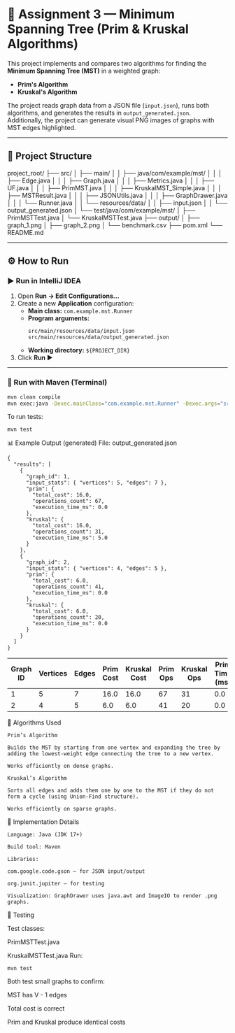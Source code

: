 # 🧩 Assignment 3 — Minimum Spanning Tree (Prim & Kruskal Algorithms)

This project implements and compares two algorithms for finding the **Minimum Spanning Tree (MST)** in a weighted graph:
- **Prim's Algorithm**
- **Kruskal's Algorithm**

The project reads graph data from a JSON file (`input.json`), runs both algorithms, and generates the results in `output_generated.json`.  
Additionally, the project can generate visual PNG images of graphs with MST edges highlighted.

---

## 📁 Project Structure

project_root/
├── src/
│ ├── main/
│ │ ├── java/com/example/mst/
│ │ │ ├── Edge.java
│ │ │ ├── Graph.java
│ │ │ ├── Metrics.java
│ │ │ ├── UF.java
│ │ │ ├── PrimMST.java
│ │ │ ├── KruskalMST_Simple.java
│ │ │ ├── MSTResult.java
│ │ │ ├── JSONUtils.java
│ │ │ ├── GraphDrawer.java
│ │ │ └── Runner.java
│ │ └── resources/data/
│ │ ├── input.json
│ │ └── output_generated.json
│ └── test/java/com/example/mst/
│ ├── PrimMSTTest.java
│ └── KruskalMSTTest.java
├── output/
│ ├── graph_1.png
│ ├── graph_2.png
│ └── benchmark.csv
├── pom.xml
└── README.md


---

## ⚙️ How to Run

### ▶️ Run in IntelliJ IDEA
1. Open **Run → Edit Configurations...**
2. Create a new **Application** configuration:
   - **Main class:** `com.example.mst.Runner`
   - **Program arguments:**  
     ```
     src/main/resources/data/input.json src/main/resources/data/output_generated.json
     ```
   - **Working directory:** `${PROJECT_DIR}`
3. Click **Run ▶**

---

### 🧰 Run with Maven (Terminal)

```bash
mvn clean compile
mvn exec:java -Dexec.mainClass="com.example.mst.Runner" -Dexec.args="src/main/resources/data/input.json src/main/resources/data/output_generated.json"
```
To run tests:
```
mvn test
```

📊 Example Output (generated)
File: output_generated.json
```
{
  "results": [
    {
      "graph_id": 1,
      "input_stats": { "vertices": 5, "edges": 7 },
      "prim": {
        "total_cost": 16.0,
        "operations_count": 67,
        "execution_time_ms": 0.0
      },
      "kruskal": {
        "total_cost": 16.0,
        "operations_count": 31,
        "execution_time_ms": 5.0
      }
    },
    {
      "graph_id": 2,
      "input_stats": { "vertices": 4, "edges": 5 },
      "prim": {
        "total_cost": 6.0,
        "operations_count": 41,
        "execution_time_ms": 0.0
      },
      "kruskal": {
        "total_cost": 6.0,
        "operations_count": 20,
        "execution_time_ms": 0.0
      }
    }
  ]
}

```
| Graph ID | Vertices | Edges | Prim Cost | Kruskal Cost | Prim Ops | Kruskal Ops | Prim Time (ms) | Kruskal Time (ms) |
| -------- | -------- | ----- | --------- | ------------ | -------- | ----------- | -------------- | ----------------- |
| 1        | 5        | 7     | 16.0      | 16.0         | 67       | 31          | 0.0            | 5.0               |
| 2        | 4        | 5     | 6.0       | 6.0          | 41       | 20          | 0.0            | 0.0               |

🧮 Algorithms Used
```
Prim’s Algorithm

Builds the MST by starting from one vertex and expanding the tree by adding the lowest-weight edge connecting the tree to a new vertex.

Works efficiently on dense graphs.

Kruskal’s Algorithm

Sorts all edges and adds them one by one to the MST if they do not form a cycle (using Union-Find structure).

Works efficiently on sparse graphs.
```
🧠 Implementation Details
```
Language: Java (JDK 17+)

Build tool: Maven

Libraries:

com.google.code.gson — for JSON input/output

org.junit.jupiter — for testing

Visualization: GraphDrawer uses java.awt and ImageIO to render .png graphs.
```
🧪 Testing

Test classes:

PrimMSTTest.java

KruskalMSTTest.java
Run:
```
mvn test

```
Both test small graphs to confirm:

MST has V - 1 edges

Total cost is correct

Prim and Kruskal produce identical costs

